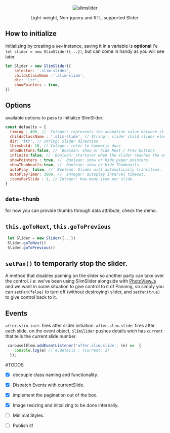 <p align="middle"><img src="https://cloud.githubusercontent.com/assets/1451125/23154097/7c0b518a-f825-11e6-9bd4-c26ab0e2a55f.png" alt="slimslider"/><p>

<p align="middle">Light-weight, Non-jquery and RTL-supported Slider.</p>

## How to initialize
Initializing by creating a `new` instance, saving it in a variable is **optional** i'e `let slider = new SlimSlider({...})`, but can come in handy as you will see later.

```js
let Slider = new SlimSlider({
    selector: '.slim-slides',
    childsClassName :'.slim-slide',
    dir: 'ltr',
    showPointers : true,
})
```
## Options 
available options to pass to initialize SlimSlider.
```js
const defaults = {
  timing : 400, //  Integer: represents the animation value between slides 
  childsClassName : '.slim-slide', // String : slider child slides elements
  dir: 'ltr', // String: Slider direction
  threshold: 10, // Integer: refer to hammerjs docs
  showButtons:false, //  Boolean: show or hide Next / Prev buttons
  infinite:false, //  Boolean: startover when the slider reaches the end.
  showPointers : true, //  Boolean: show or hide pager pointers.
  showThumbnails:true, //  Boolean: show or hide Thumbnails.
  autoPlay: false, //  Boolean: Slides will automatically transition.
  autoPlayTimer: 3000, //  Integer: autoplay interval timeout.
  itemsPerSlide : 1, // Integer: how many item per slide.
}
```

## `data-thumb`
for now you can provide thumbs through data attribute, check the demo.

## `this.goToNext`, `this.goToPrevious` 
```js
 let Slider = new Slider({...})
 Slider.goToNext()
 Slider.goToPrevious()
```
## `setPan()` to temporarly stop the  slider.
A method that disables panning on the slider so another party can take over the control.
i.e: we've been using SlimSlider alongside with [PhotoViewJs](https://github.com/namshi/Photoviewjs) and we want in some situation to give control to it of Panning, so simply you can `setPan(false)` to turn off (without destroying) slider, and `setPan(true)` to give control back to it.

## Events 
`after.slim.init`: fires after slider initiation.
`after.slim.slide`: fires after each slide.
on the event object, `SlimSlider` pushes details wich has `current` that tells the current slide number.

```js
 carouselElem.addEventListener('after.slim.slide', (e) =>  {
    console.log(e) // e.details : {current: 2} 
  });
```



#TODOS
- [x] decouple class naming and functionality.
- [x] Dispatch Events with currentSlide.
- [x] implement the pagination out of the box.
- [x] Image resizing and initalizing to be done internally.
- [ ] Minimal Styles.
- [ ] Publish it!


